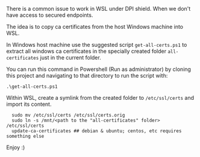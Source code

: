 

There is a common issue to work in WSL under DPI shield. When we don't have
access to secured endpoints.

The idea is to copy ca certificates from the host Windows machine into WSL.

In Windows host machine use the suggested script `get-all-certs.ps1`
to extract all windows ca certificates in the specially created folder
`all-certificates` just in the current folder.

You can run this command in Powershell (Run as administrator) by cloning
this project and navigating to that directory to run the script with:
```
.\get-all-certs.ps1
```

Within WSL, create a symlink from the created folder to `/etc/ssl/certs`
and import its content.
```
  sudo mv /etc/ssl/certs /etc/ssl/certs.orig
  sudo ln -s /mnt/<path to the "all-certificates" folder> /etc/ssl/certs
  update-ca-certificates ## debian & ubuntu; centos, etc requires something else
```

Enjoy :)

